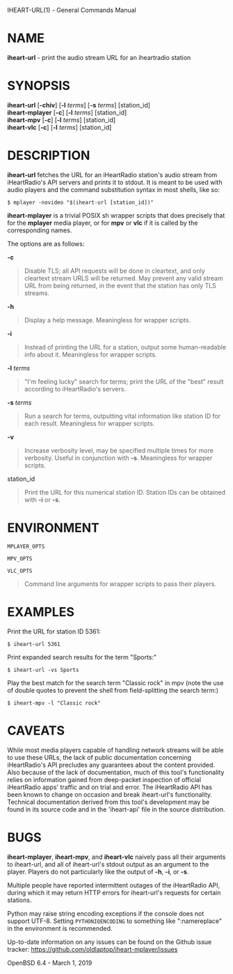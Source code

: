 IHEART-URL(1) - General Commands Manual

# NAME

**iheart-url** - print the audio stream URL for an iheartradio station

# SYNOPSIS

**iheart-url**
\[**-chiv**]
\[**-l**&nbsp;*terms*]
\[**-s**&nbsp;*terms*]
\[station\_id]  
**iheart-mplayer**
\[**-c**]
\[**-l**&nbsp;*terms*]
\[station\_id]  
**iheart-mpv**
\[**-c**]
\[**-l**&nbsp;*terms*]
\[station\_id]  
**iheart-vlc**
\[**-c**]
\[**-l**&nbsp;*terms*]
\[station\_id]

# DESCRIPTION

**iheart-url**
fetches the URL for an iHeartRadio station's audio stream from iHeartRadio's
API servers and prints it to stdout.
It is meant to be used with audio players and the command substitution syntax in
most shells, like so:

	$ mplayer -novideo "$(iheart-url [station_id])"

**iheart-mplayer**
is a trivial POSIX sh wrapper scripts that does precisely that for the
**mplayer**
media player, or for
**mpv**
or
**vlc**
if it is called by the corresponding names.

The options are as follows:

**-c**

> Disable TLS; all API requests will be done in cleartext, and only cleartext
> stream URLS will be returned.
> May prevent any valid stream URL from being returned, in the event that the
> station has only TLS streams.

**-h**

> Display a help message.
> Meaningless for wrapper scripts.

**-i**

> Instead of printing the URL for a station, output some human-readable info about
> it.
> Meaningless for wrapper scripts.

**-l** *terms*

> "I'm feeling lucky"
> search for terms; print the URL of the
> "best"
> result according to iHeartRadio's servers.

**-s** *terms*

> Run a search for terms, outputting vital information like station ID for each
> result.
> Meaningless for wrapper scripts.

**-v**

> Increase verbosity level, may be specified multiple times for more verbosity.
> Useful in conjunction with
> **-s**.
> Meaningless for wrapper scripts.

station\_id

> Print the URL for this numerical station ID.
> Station IDs can be obtained with
> **-i**
> or
> **-s**.

# ENVIRONMENT

`MPLAYER_OPTS`

`MPV_OPTS`

`VLC_OPTS`

> Command line arguments for wrapper scripts to pass their players.

# EXAMPLES

Print the URL for station ID 5361:

	$ iheart-url 5361

Print expanded search results for the term
"Sports:"

	$ iheart-url -vs Sports

Play the best match for the search term
"Classic rock"
in mpv
(note the use of double quotes to prevent the shell from field-splitting the search term:)

	$ iheart-mpv -l "Classic rock"

# CAVEATS

While most media players capable of handling network streams will be able to use
these URLs, the lack of public documentation concerning iHeartRadio's API
precludes any guarantees about the content provided.
Also because of the lack of documentation, much of this tool's functionality
relies on information gained from deep-packet inspection of official iHeartRadio
apps' traffic and on trial and error.
The iHeartRadio API has been known to change on occasion and break iheart-url's
functionality.
Technical documentation derived from this tool's development may be found in its
source code and in the 'iheart-api' file in the source distribution.

# BUGS

**iheart-mplayer**,
**iheart-mpv**,
and
**iheart-vlc**
naively pass all their arguments to iheart-url, and all of iheart-url's stdout
output as an argument to the player.
Players do not particularly like the output of
**-h**,
**-i**,
or
**-s**.

Multiple people have reported intermittent outages of the iHeartRadio API,
during which it may return HTTP errors for iheart-url's requests for certain
stations.

Python may raise string encoding exceptions if the console does not support
UTF-8.
Setting
`PYTHONIOENCODING`
to something like ":namereplace" in the environment is recommended.

Up-to-date information on any issues can be found on the Github issue tracker:
https://github.com/oldlaptop/iheart-mplayer/issues

OpenBSD 6.4 - March 1, 2019
